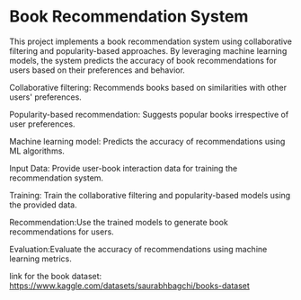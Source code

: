 # Book Recommendation System


This project implements a book recommendation system using collaborative filtering and popularity-based approaches. By leveraging machine learning models, the system predicts the accuracy of book recommendations for users based on their preferences and behavior.

Collaborative filtering: Recommends books based on similarities with other users' preferences.

Popularity-based recommendation: Suggests popular books irrespective of user preferences.

Machine learning model: Predicts the accuracy of recommendations using ML algorithms.

Input Data: Provide user-book interaction data for training the recommendation system.

Training: Train the collaborative filtering and popularity-based models using the provided data.

Recommendation:Use the trained models to generate book recommendations for users.

Evaluation:Evaluate the accuracy of recommendations using machine learning metrics.

link for the book dataset: https://www.kaggle.com/datasets/saurabhbagchi/books-dataset
